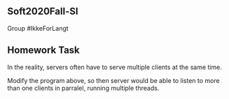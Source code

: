 ## Soft2020Fall-SI
Group #IkkeForLangt

## Homework Task
In the reality, servers often have to serve multiple clients at the same time.

Modify the program above, so then server would be able to listen to more than one clients in parralel, running multiple threads.